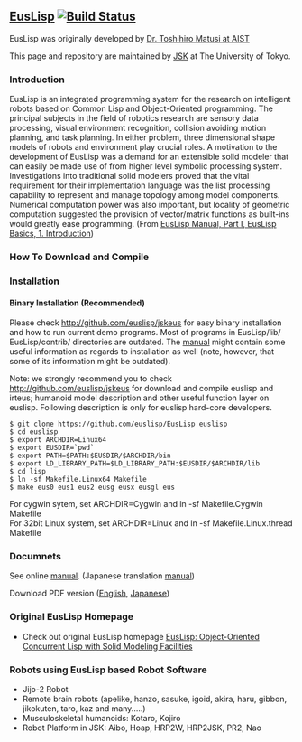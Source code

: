 ## [EusLisp](http://euslisp.sourceforge.net) [![Build Status](https://travis-ci.org/euslisp/EusLisp.png?branch=master)](https://travis-ci.org/euslisp/EusLisp)

EusLisp was originally developed by [Dr. Toshihiro Matusi at AIST](http://staff.aist.go.jp/t.matsui/ )

This page and repository are maintained by [JSK](http://www.jsk.t.u-tokyo.ac.jp ) at The University of Tokyo.

### Introduction

EusLisp is an integrated programming system for the research on intelligent robots based on Common Lisp and Object-Oriented programming. The principal subjects in the field of robotics research are sensory data processing, visual environment recognition, collision avoiding motion planning, and task planning. In either problem, three dimensional shape models of robots and environment play crucial roles. A motivation to the development of EusLisp was a demand for an extensible solid modeler that can easily be made use of from higher level symbolic processing system. Investigations into traditional solid modelers proved that the vital requirement for their implementation language was the list processing capability to represent and manage topology among model components. Numerical computation power was also important, but locality of geometric computation suggested the provision of vector/matrix functions as built-ins would greatly ease programming. (From [EusLisp Manual, Part I, EusLisp Basics, 1. Introduction](http://staff.aist.go.jp/t.matsui/eus/intro/eusintro.html ))

### How To Download and Compile

### Installation

#### Binary Installation (Recommended)

Please check http://github.com/euslisp/jskeus for easy binary installation and how to run current
demo programs. Most of programs in EusLisp/lib/ EusLisp/contrib/ directories are outdated.
The [manual](http://euslisp.github.io/EusLisp/manual.html) might contain some useful information
as regards to installation as well (note, however, that some of its information might be outdated).

Note: we strongly recommend you to check http://github.com/euslisp/jskeus for download and compile euslisp and irteus; humanoid model description and other useful function layer on euslisp. Following description is only for euslisp hard-core developers.


```
$ git clone https://github.com/euslisp/EusLisp euslisp
$ cd euslisp
$ export ARCHDIR=Linux64
$ export EUSDIR=`pwd`
$ export PATH=$PATH:$EUSDIR/$ARCHDIR/bin
$ export LD_LIBRARY_PATH=$LD_LIBRARY_PATH:$EUSDIR/$ARCHDIR/lib
$ cd lisp
$ ln -sf Makefile.Linux64 Makefile
$ make eus0 eus1 eus2 eusg eusx eusgl eus
```

For cygwin sytem, set ARCHDIR=Cygwin and ln -sf Makefile.Cygwin Makefile<br>
For 32bit Linux system, set ARCHDIR=Linux and ln -sf Makefile.Linux.thread Makefile

### Documnets

See online [manual](http://euslisp.github.io/EusLisp/manual.html). (Japanese translation [manual](http://euslisp.github.io/EusLisp/jmanual.html))

Download PDF version ([English](https://github.com/euslisp/EusLisp/raw/master/doc/latex/manual.pdf), [Japanese](https://github.com/euslisp/EusLisp/raw/master/doc/jlatex/jmanual.pdf))

### Original EusLisp Homepage

* Check out original EusLisp homepage [EusLisp: Object-Oriented Concurrent Lisp with Solid Modeling Facilities](http://staff.aist.go.jp/t.matsui/eus/ )

### Robots using EusLisp based Robot Software

- Jijo-2 Robot
- Remote brain robots (apelike, hanzo, sasuke, igoid, akira, haru, gibbon, jikokuten, taro, kaz and many.....)
- Musculoskeletal humanoids:  Kotaro, Kojiro
- Robot Platform in JSK: Aibo, Hoap, HRP2W, HRP2JSK, PR2, Nao
